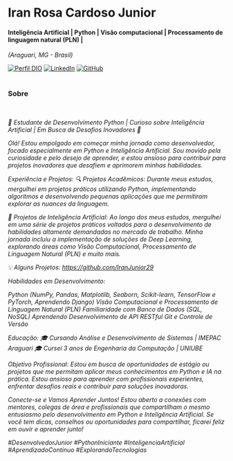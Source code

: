 <h1> 
  <a style="color: #f0000 !important; text-decoration: none; color: inherit;">
    <span>Iran Rosa Cardoso Junior</span>
  </a>
</h1>

#### Inteligência Artificial | Python | Visão computacional | Processamento de linguagem natural (PLN) |
<i>(Araguari, MG - Brasil)</i>

[![Perfil DIO](https://img.shields.io/badge/-Meu%20Perfil%20na%20DIO-0077B5?style=for-the-badge&logo=gitbook&logoColor=white)](https://www.dio.me/users/iran-junior29)
[![LinkedIn](https://img.shields.io/badge/linkedin-%230077B5.svg?style=for-the-badge&logo=linkedin&logoColor=white)](www.linkedin.com/in/iran-rosa-cardoso-junior-4b22211ba) 
[![GitHub](https://img.shields.io/badge/GitHub-0077B5?style=for-the-badge&logo=github&logoColor=white)](https://github.com/IranJunior29)
<br />
<br />

###  Sobre
<i>
<br />

🌱 Estudante de Desenvolvimento Python | Curioso sobre Inteligência Artificial | Em Busca de Desafios Inovadores 🤖

Olá! Estou empolgado em começar minha jornada como desenvolvedor, focado especialmente em Python e Inteligência Artificial. Sou movido pela curiosidade e pelo desejo de aprender, e estou ansioso para contribuir para projetos inovadores que desafiem e aprimorem minhas habilidades.

Experiência e Projetos:
🔍 Projetos Acadêmicos: Durante meus estudos, mergulhei em projetos práticos utilizando Python, implementando algoritmos e desenvolvendo pequenas aplicações que me permitiram explorar as nuances da linguagem.

🤖 Projetos de Inteligência Artificial: Ao longo dos meus estudos, mergulhei em uma série de projetos práticos voltados para o desenvolvimento de habilidades altamente demandadas no mercado de trabalho. Minha jornada incluiu a implementação de soluções de Deep Learning, explorando áreas como Visão Computacional, Processamento de Linguagem Natural (PLN) e muito mais.

💡 Alguns Projetos: https://github.com/IranJunior29

Habilidades em Desenvolvimento:

Python (NumPy, Pandas, Matplotlib, Seaborn, Scikit-learn, TensorFlow e PyTorch, Aprendendo Django)
Visão Computacional e Processamento de Linguagem Natural (PLN)
Familiaridade com Banco de Dados (SQL, NoSQL)
Aprendendo Desenvolvimento de API RESTful
Git e Controle de Versão

Educação:
🎓 Cursando Análise e Desenvolvimento de Sistemas | IMEPAC Araguari
🎓 Cursei 3 anos de Engenharia da Computação | UNIUBE

Objetivo Profissional:
Estou em busca de oportunidades de estágio ou projetos que me permitam aplicar meus conhecimentos em Python e IA na prática. Estou ansioso para aprender com profissionais experientes, enfrentar desafios reais e contribuir para soluções inovadoras.

Conecte-se e Vamos Aprender Juntos!
Estou aberto a conexões com mentores, colegas de área e profissionais que compartilham o mesmo entusiasmo pelo desenvolvimento em Python e Inteligência Artificial. Se você tem dicas, conselhos ou oportunidades para compartilhar, ficarei feliz em ouvir e aprender junto!

#DesenvolvedorJunior #PythonIniciante #InteligenciaArtificial #AprendizadoContinuo #ExplorandoTecnologias
</i>


<br />

